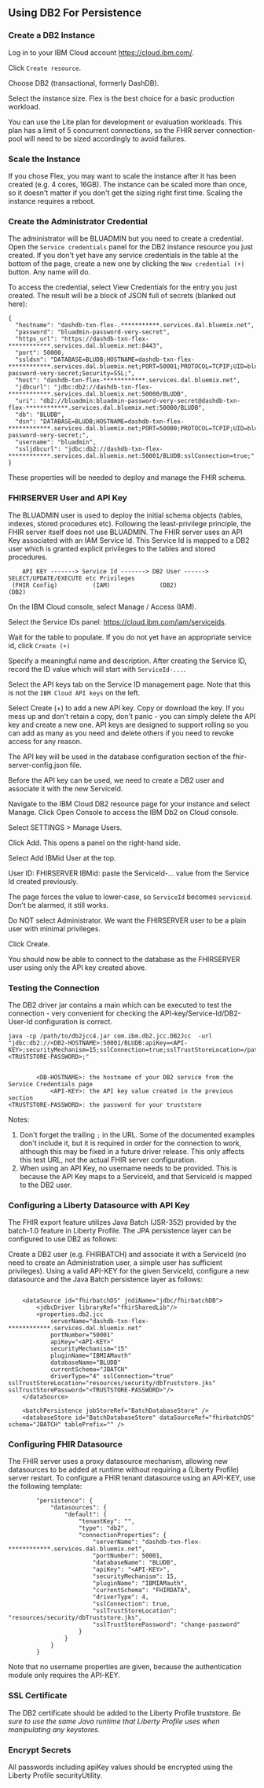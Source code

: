<!--
  
---

Copyright:

  years: 2019
lastupdated: "2019-09-10"

---

-->

## Using DB2 For Persistence

### Create a DB2 Instance

Log in to your IBM Cloud account https://cloud.ibm.com/.

Click `Create resource`.

Choose DB2 (transactional, formerly DashDB).

Select the instance size. Flex is the best choice for a basic production workload.

You can use the Lite plan for development or evaluation workloads. This plan has a limit of 5 concurrent connections, so the FHIR server connection-pool will need to be sized accordingly to avoid failures.

### Scale the Instance

If you chose Flex, you may want to scale the instance after it has been created (e.g. 4 cores, 16GB). The instance can be scaled more than once, so it doesn't matter if you don't get the sizing right first time. Scaling the instance requires a reboot.

### Create the Administrator Credential

The administrator will be BLUADMIN but you need to create a credential. Open the `Service credentials` panel for the DB2 instance resource you just created. If you don't yet have any service credentials in the table at the bottom of the page, create a new one by clicking the `New credential (+)` button. Any name will do.

To access the credential, select View Credentials for the entry you just created. The result will be a block of JSON full of secrets (blanked out here):

```
{
  "hostname": "dashdb-txn-flex-.***********.services.dal.bluemix.net",
  "password": "bluadmin-password-very-secret",
  "https_url": "https://dashdb-txn-flex-************.services.dal.bluemix.net:8443",
  "port": 50000,
  "ssldsn": "DATABASE=BLUDB;HOSTNAME=dashdb-txn-flex-************.services.dal.bluemix.net;PORT=50001;PROTOCOL=TCPIP;UID=bluadmin;PWD=bluadmin-password-very-secret;Security=SSL;",
  "host": "dashdb-txn-flex-************.services.dal.bluemix.net",
  "jdbcurl": "jdbc:db2://dashdb-txn-flex-************.services.dal.bluemix.net:50000/BLUDB",
  "uri": "db2://bluadmin:bluadmin-password-very-secret@dashdb-txn-flex-************.services.dal.bluemix.net:50000/BLUDB",
  "db": "BLUDB",
  "dsn": "DATABASE=BLUDB;HOSTNAME=dashdb-txn-flex-************.services.dal.bluemix.net;PORT=50000;PROTOCOL=TCPIP;UID=bluadmin;PWD=bluadmin-password-very-secret;",
  "username": "bluadmin",
  "ssljdbcurl": "jdbc:db2://dashdb-txn-flex-************.services.dal.bluemix.net:50001/BLUDB:sslConnection=true;"
}
```

These properties will be needed to deploy and manage the FHIR schema.


### FHIRSERVER User and API Key

The BLUADMIN user is used to deploy the initial schema objects (tables, indexes, stored procedures etc). Following the least-privilege principle, the FHIR server itself does not use BLUADMIN. The FHIR server uses an API Key associated with an IAM Service Id. This Service Id is mapped to a DB2 user which is granted explicit privileges to the tables and stored procedures.

```
    API KEY -------> Service Id -------> DB2 User ------> SELECT/UPDATE/EXECUTE etc Privileges
 (FHIR Config)          (IAM)              (DB2)                          (DB2)
```

On the IBM Cloud console, select Manage / Access (IAM).

Select the Service IDs panel: https://cloud.ibm.com/iam/serviceids.

Wait for the table to populate. If you do not yet have an appropriate service id, click `Create (+)`

Specify a meaningful name and description. After creating the Service ID, record the ID value which will start with `ServiceId-...`.

Select the API keys tab on the Service ID management page. Note that this is not the `IBM Cloud API keys` on the left.

Select Create (+) to add a new API key. Copy or download the key. If you mess up and don't retain a copy, don't panic - you can simply delete the API key and create a new one. API keys are designed to support rolling so you can add as many as you need and delete others if you need to revoke access for any reason.

The API key will be used in the database configuration section of the fhir-server-config.json file.

Before the API key can be used, we need to create a DB2 user and associate it with the new ServiceId.

Navigate to the IBM Cloud DB2 resource page for your instance and select Manage. Click Open Console to access the IBM Db2 on Cloud console.

Select SETTINGS > Manage Users.

Click Add. This opens a panel on the right-hand side.

Select Add IBMid User at the top.

User ID: FHIRSERVER
IBMid: paste the ServiceId-... value from the Service Id created previously.

The page forces the value to lower-case, so `ServiceId` becomes `serviceid`. Don't be alarmed, it still works.

Do NOT select Administrator. We want the FHIRSERVER user to be a plain user with minimal privileges.

Click Create.

You should now be able to connect to the database as the FHIRSERVER user using only the API key created above.

### Testing the Connection

The DB2 driver jar contains a main which can be executed to test the connection - very convenient for checking the API-key/Service-Id/DB2-User-Id configuration is correct.

```
java -cp /path/to/db2jcc4.jar com.ibm.db2.jcc.DB2Jcc  -url "jdbc:db2://<DB2-HOSTNAME>:50001/BLUDB:apiKey=<API-KEY>;securityMechanism=15;sslConnection=true;sslTrustStoreLocation=/path/to/truststore.jks;sslTrustStorePassword=<TRUSTSTORE-PASSWORD>;"


        <DB-HOSTNAME>: the hostname of your DB2 service from the Service Credentials page
            <API-KEY>: the API key value created in the previous section
<TRUSTSTORE-PASSWORD>: the password for your truststore

```

Notes:
  1. Don't forget the trailing `;` in the URL. Some of the documented examples don't include it, but it is required in order for the connection to work, although this may be fixed in a future driver release. This only affects this test URL, not the actual FHIR server configuration.
  2. When using an API Key, no username needs to be provided. This is because the API Key maps to a ServiceId, and that ServiceId is mapped to the DB2 user.

### Configuring a Liberty Datasource with API Key

The FHIR export feature utilizes Java Batch (JSR-352) provided by the batch-1.0 feature in Liberty Profile. The JPA persistence layer can be configured to use DB2 as follows:

Create a DB2 user (e.g. FHIRBATCH) and associate it with a ServiceId (no need to create an Administration user, a simple user has sufficient privileges). Using a valid API-KEY for the given ServiceId, configure a new datasource and the Java Batch persistence layer as follows:

```

    <dataSource id="fhirbatchDS" jndiName="jdbc/fhirbatchDB">
        <jdbcDriver libraryRef="fhirSharedLib"/>
        <properties.db2.jcc
            serverName="dashdb-txn-flex-************.services.dal.bluemix.net"
            portNumber="50001"
            apiKey="<API-KEY>"
            securityMechanism="15"
            pluginName="IBMIAMauth"
            databaseName="BLUDB"
            currentSchema="JBATCH"
            driverType="4" sslConnection="true" sslTrustStoreLocation="resources/security/dbTruststore.jks" sslTrustStorePassword="<TRUSTSTORE-PASSWORD>"/>
    </dataSource>
    
    <batchPersistence jobStoreRef="BatchDatabaseStore" />
    <databaseStore id="BatchDatabaseStore" dataSourceRef="fhirbatchDS" schema="JBATCH" tablePrefix="" />
```



### Configuring FHIR Datasource

The FHIR server uses a proxy datasource mechanism, allowing new datasources to be added at runtime without requiring a (Liberty Profile) server restart. To configure a FHIR tenant datasource using an API-KEY, use the following template:

```
        "persistence": {
            "datasources": {
                "default": {
                    "tenantKey": "",
                    "type": "db2",
                    "connectionProperties": {
                        "serverName": "dashdb-txn-flex-************.services.dal.bluemix.net",
                        "portNumber": 50001,
                        "databaseName": "BLUDB",
                        "apiKey": "<API-KEY>",
                        "securityMechanism": 15,
                        "pluginName": "IBMIAMauth",
                        "currentSchema": "FHIRDATA",
                        "driverType": 4,
                        "sslConnection": true,
                        "sslTrustStoreLocation": "resources/security/dbTruststore.jks",
                        "sslTrustStorePassword": "change-password"
                    }
                }
            }
        }
```

Note that no username properties are given, because the authentication module only requires the API-KEY.



### SSL Certificate

The DB2 certificate should be added to the Liberty Profile truststore. *Be sure to use the same Java runtime that Liberty Profile uses when manipulating any keystores.*


### Encrypt Secrets

All passwords including apiKey values should be encrypted using the Liberty Profile securityUtility.



